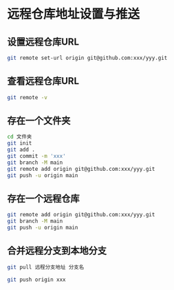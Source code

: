 # 远程仓库地址设置与推送


## 设置远程仓库URL

```bash
git remote set-url origin git@github.com:xxx/yyy.git
```

## 查看远程仓库URL

```bash
git remote -v
```

## 存在一个文件夹

```bash
cd 文件夹
git init
git add .
git commit -m 'xxx'
git branch -M main
git remote add origin git@github.com:xxx/yyy.git
git push -u origin main
```


## 存在一个远程仓库


```bash
git remote add origin git@github.com:xxx/yyy.git
git branch -M main
git push -u origin main
```

## 合并远程分支到本地分支


```bash
git pull 远程分支地址 分支名

git push origin xxx
```


